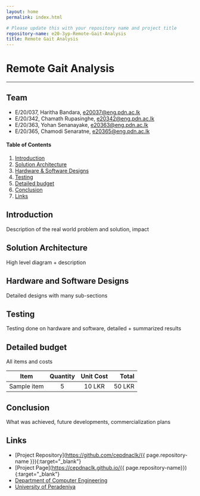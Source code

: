 ```yaml
---
layout: home
permalink: index.html

# Please update this with your repository name and project title
repository-name: e20-3yp-Remote-Gait-Analysis
title: Remote Gait Analysis
---
```


[comment]: # "This is the standard layout for the project, but you can clean this and use your own template"

# Remote Gait Analysis

---

## Team
-  E/20/037, Haritha Bandara, [e20037@eng.pdn.ac.lk](mailto:e20037@eng.pdn.ac.lk)
-  E/20/342, Chamath Rupasinghe, [e20342@eng.pdn.ac.lk](mailto:e20342@eng.pdn.ac.lk)
-  E/20/363, Yohan Senanayake, [e20363@eng.pdn.ac.lk](mailto:e20363@eng.pdn.ac.lk)
-  E/20/365, Chamodi Senaratne, [e20365@eng.pdn.ac.lk](mailto:e20365@eng.pdn.ac.lk)

<!-- Image (photo/drawing of the final hardware) should be here -->

<!-- This is a sample image, to show how to add images to your page. To learn more options, please refer [this](https://projects.ce.pdn.ac.lk/docs/faq/how-to-add-an-image/) -->

<!-- ![Sample Image](./images/sample.png) -->

#### Table of Contents
1. [Introduction](#introduction)
2. [Solution Architecture](#solution-architecture )
3. [Hardware & Software Designs](#hardware-and-software-designs)
4. [Testing](#testing)
5. [Detailed budget](#detailed-budget)
6. [Conclusion](#conclusion)
7. [Links](#links)

## Introduction

Description of the real world problem and solution, impact


## Solution Architecture

High level diagram + description

## Hardware and Software Designs

Detailed designs with many sub-sections

## Testing

Testing done on hardware and software, detailed + summarized results

## Detailed budget

All items and costs

| Item          | Quantity  | Unit Cost  | Total  |
| ------------- |:---------:|:----------:|-------:|
| Sample item   | 5         | 10 LKR     | 50 LKR |

## Conclusion

What was achieved, future developments, commercialization plans

## Links

- [Project Repository](https://github.com/cepdnaclk/{{ page.repository-name }}){:target="_blank"}
- [Project Page](https://cepdnaclk.github.io/{{ page.repository-name}}){:target="_blank"}
- [Department of Computer Engineering](http://www.ce.pdn.ac.lk/)
- [University of Peradeniya](https://eng.pdn.ac.lk/)

[//]: # (Please refer this to learn more about Markdown syntax)
[//]: # (https://github.com/adam-p/markdown-here/wiki/Markdown-Cheatsheet)
